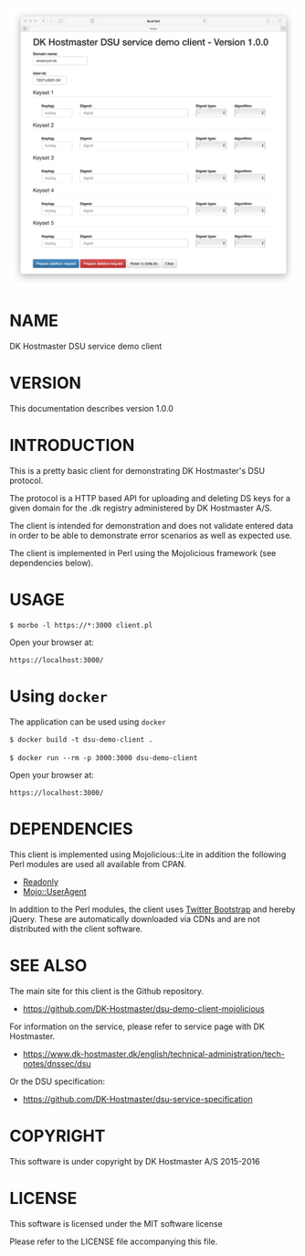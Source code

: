![screenshot](images/main-screen.png)

# NAME

DK Hostmaster DSU service demo client

# VERSION

This documentation describes version 1.0.0

# INTRODUCTION

This is a pretty basic client for demonstrating DK Hostmaster's DSU protocol.

The protocol is a HTTP based API for uploading and deleting DS keys for a given domain for the .dk registry administered by DK Hostmaster A/S.

The client is intended for demonstration and does not validate entered data in order to be able to demonstrate error scenarios as well as expected use.

The client is implemented in Perl using the Mojolicious framework (see dependencies below).

# USAGE

    $ morbo -l https://*:3000 client.pl

Open your browser at:

    https://localhost:3000/

# Using `docker`

The application can be used using `docker`

    $ docker build -t dsu-demo-client .

    $ docker run --rm -p 3000:3000 dsu-demo-client

Open your browser at:

    https://localhost:3000/

# DEPENDENCIES

This client is implemented using Mojolicious::Lite in addition the following
Perl modules are used all available from CPAN.

- [Readonly](https://metacpan.org/pod/Readonly)
- [Mojo::UserAgent](https://metacpan.org/pod/Mojo::UserAgent)

In addition to the Perl modules, the client uses [Twitter Bootstrap](http://getbootstrap.com/) and hereby jQuery. These are automatically downloaded via CDNs and are not distributed with the client software.

# SEE ALSO

The main site for this client is the Github repository.

- https://github.com/DK-Hostmaster/dsu-demo-client-mojolicious

For information on the service, please refer to service page with
DK Hostmaster.

- https://www.dk-hostmaster.dk/english/technical-administration/tech-notes/dnssec/dsu

Or the DSU specification:

- https://github.com/DK-Hostmaster/dsu-service-specification

# COPYRIGHT

This software is under copyright by DK Hostmaster A/S 2015-2016

# LICENSE

This software is licensed under the MIT software license

Please refer to the LICENSE file accompanying this file.
